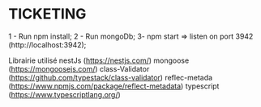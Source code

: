 # TICKETING

1 - Run npm install;
2 - Run mongoDb;
3- npm start => listen on port 3942 
(http://localhost:3942);

Librairie utilisé 
nestJs (https://nestjs.com/)
mongoose (https://mongoosejs.com/) 
class-Validator (https://github.com/typestack/class-validator)
reflec-metada (https://www.npmjs.com/package/reflect-metadata)
typescript (https://www.typescriptlang.org/)
